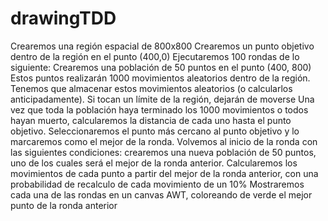 # drawingTDD

Crearemos una región espacial de 800x800
Crearemos un punto objetivo dentro de la región en el punto (400,0)
Ejecutaremos 100 rondas de lo siguiente:
    Crearemos una población de 50 puntos en el punto (400, 800)
    Estos puntos realizarán 1000 movimientos aleatorios dentro de la región. Tenemos que almacenar estos movimientos aleatorios (o calcularlos anticipadamente).
    Si tocan un límite de la región, dejarán de moverse
    Una vez que toda la población haya terminado los 1000 movimientos o todos hayan muerto, calcularemos la distancia de cada uno hasta el punto objetivo.
    Seleccionaremos el punto más cercano al punto objetivo y lo marcaremos como el mejor de la ronda.
    Volvemos al inicio de la ronda con las siguientes condiciones: crearemos una nueva población de 50 puntos, uno de los cuales será el mejor de la ronda anterior.  Calcularemos los movimientos de cada punto a partir del mejor de la ronda anterior, con una probabilidad de recalculo de cada movimiento de un 10%
Mostraremos cada una de las rondas en un canvas AWT, coloreando de verde el mejor punto de la ronda anterior

